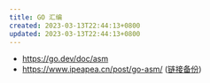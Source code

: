 ```yaml
---
title: GO 汇编
created: 2023-03-13T22:44:13+0800
updated: 2023-03-13T22:44:13+0800
---
```



- https://go.dev/doc/asm
- https://www.ipeapea.cn/post/go-asm/ ([链接备份](https://web.archive.org/web/20221005111356/https://ipeapea.cn/post/go-asm/))

